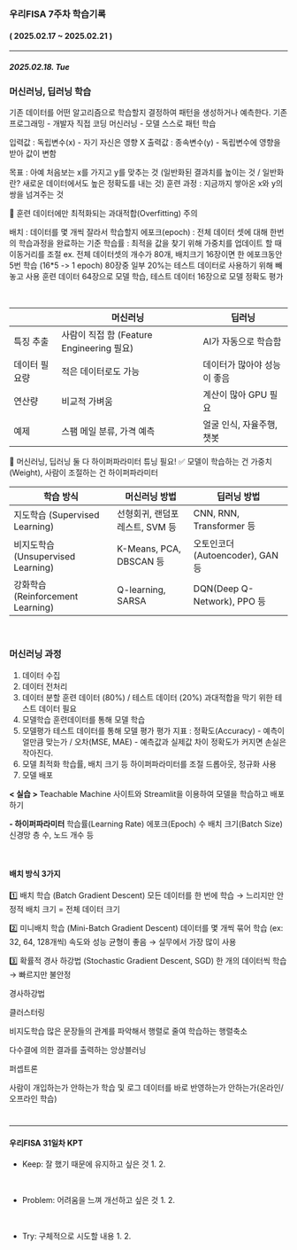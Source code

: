 ### 우리FISA 7주차 학습기록
#### ( 2025.02.17 ~ 2025.02.21 )
***
##### 2025.02.18. Tue
### 머신러닝, 딥러닝 학습

기존 데이터를 어떤 알고리즘으로 학습할지 결정하여 패턴을 생성하거나 예측한다.
기존 프로그래밍 - 개발자 직접 코딩
머신러닝 - 모델 스스로 패턴 학습


입력값 : 독립변수(x) - 자기 자신은 영향 X
출력값 : 종속변수(y) - 독립변수에 영향을 받아 값이 변함

목표 : 아예 처음보는 x를 가지고 y를 맞추는 것
(일반화된 결과치를 높이는 것 / 일반화란? 새로운 데이터에서도 높은 정확도를 내는 것)
훈련 과정 : 지금까지 쌓아온 x와 y의 쌍을 넘겨주는 것

🚨 훈련 데이터에만 최적화되는 과대적합(Overfitting) 주의

배치 : 데이터를 몇 개씩 잘라서 학습할지
에포크(epoch) : 전체 데이터 셋에 대해 한번의 학습과정을 완료하는 기준
학습률 : 최적을 값을 찾기 위해 가중치를 업데이트 할 때 이동거리를 조절
ex. 전체 데이터셋의 개수가 80개, 배치크기 16장이면 한 에포크동안 5번 학습 (16*5 -> 1 epoch)
80장중 일부 20%는 테스트 데이터로 사용하기 위해 빼놓고 사용
훈련 데이터 64장으로 모델 학습, 테스트 데이터 16장으로 모델 정확도 평가

<br>

|	| 머신러닝 | 딥러닝 |
|----|-----|----|
|특징 추출	|사람이 직접 함 (Feature Engineering 필요)	|AI가 자동으로 학습함|
|데이터 필요량	|적은 데이터로도 가능	|데이터가 많아야 성능이 좋음|
|연산량	|비교적 가벼움	|계산이 많아 GPU 필요|
|예제	|스팸 메일 분류, 가격 예측	|얼굴 인식, 자율주행, 챗봇|

🔧 머신러닝, 딥러닝 둘 다 하이퍼파라미터 튜닝 필요!
✅ 모델이 학습하는 건 가중치(Weight), 사람이 조절하는 건 하이퍼파라미터

|학습 방식	|머신러닝 방법	|딥러닝 방법|
|----|-----|----|
|지도학습 (Supervised Learning)|	선형회귀, 랜덤포레스트, SVM 등	| CNN, RNN, Transformer 등|
|비지도학습 (Unsupervised Learning) |	K-Means, PCA, DBSCAN 등	| 오토인코더(Autoencoder), GAN 등|
|강화학습 (Reinforcement Learning) |	Q-learning, SARSA	| DQN(Deep Q-Network), PPO 등 |


<br>

### 머신러닝 과정
1. 데이터 수집
2. 데이터 전처리
3. 데이터 분할
훈련 데이터 (80%) / 테스트 데이터 (20%)
과대적합을 막기 위한 테스트 데이터 필요
4. 모델학습
훈련데이터를 통해 모델 학습
5. 모델평가
테스트 데이터를 통해 모델 평가
평가 지표 : 정확도(Accuracy) - 예측이 얼만큼 맞는가 / 오차(MSE, MAE) - 예측값과 실제값 차이
정확도가 커지면 손실은 작아진다.
6. 모델 최적화
학습률, 배치 크기 등 하이퍼파라미터를 조절
드롭아웃, 정규화 사용
7. 모델 배포

**< 실습 >**
Teachable Machine 사이트와 Streamlit을 이용하여 모델을 학습하고 배포하기


**- 하이퍼파라미터**
학습률(Learning Rate)
에포크(Epoch) 수
배치 크기(Batch Size)
신경망 층 수, 노드 개수 등

<br>

#### 배치 방식 3가지
1️⃣ 배치 학습 (Batch Gradient Descent)
모든 데이터를 한 번에 학습 → 느리지만 안정적
배치 크기 = 전체 데이터 크기

2️⃣ 미니배치 학습 (Mini-Batch Gradient Descent)
데이터를 몇 개씩 묶어 학습 (ex: 32, 64, 128개씩)
속도와 성능 균형이 좋음 → 실무에서 가장 많이 사용

3️⃣ 확률적 경사 하강법 (Stochastic Gradient Descent, SGD)
한 개의 데이터씩 학습 → 빠르지만 불안정


경사하강법


클러스터링

비지도학습
많은 문장들의 관계를 파악해서 행렬로 줄여 학습하는 행렬축소

다수결에 의한 결과를 출력하는 앙상블러닝

퍼셉트론 

사람이 개입하는가 안하는가
학습 및 로그 데이터를 바로 반영하는가 안하는가(온라인/오프라인 학습)


#

***
#### 우리FISA 31일차 KPT

- Keep: 잘 했기 때문에 유지하고 싶은 것
    1. 
    2. 

<br>

- Problem: 어려움을 느껴 개선하고 싶은 것
    1. 
    2. 

<br>

- Try: 구체적으로 시도할 내용
    1. 
    2. 